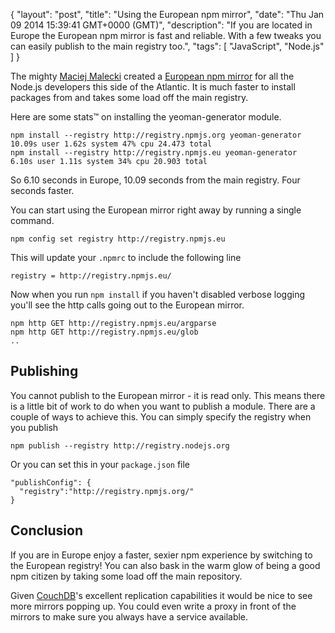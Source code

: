 {
  "layout": "post",
  "title": "Using the European npm mirror",
  "date": "Thu Jan 09 2014 15:39:41 GMT+0000 (GMT)",
  "description": "If you are located in Europe the European npm mirror is fast and reliable. With a few tweaks you can easily publish to the main registry too.",
  "tags": [
    "JavaScript",
    "Node.js"
  ]
}

The mighty [Maciej Malecki][1] created a [European npm mirror][2] for all the Node.js developers this side of the Atlantic. It is much faster to install packages from and takes some load off the main registry. 

Here are some stats&trade; on installing the yeoman-generator module.

    npm install --registry http://registry.npmjs.org yeoman-generator  10.09s user 1.62s system 47% cpu 24.473 total
    npm install --registry http://registry.npmjs.eu yeoman-generator  6.10s user 1.11s system 34% cpu 20.903 total

So 6.10 seconds in Europe, 10.09 seconds from the main registry. Four seconds faster.

You can start using the European mirror right away by running a single command.

    npm config set registry http://registry.npmjs.eu 

This will update your `.npmrc` to include the following line

    registry = http://registry.npmjs.eu/

Now when you run `npm install` if you haven't disabled verbose logging you'll see the http calls going out to the European mirror.

    npm http GET http://registry.npmjs.eu/argparse
    npm http GET http://registry.npmjs.eu/glob
    .. 

## Publishing

You cannot publish to the European mirror - it is read only. This means there is a little bit of work to do when you want to publish a module. There are a couple of ways to achieve this. You can simply specify the registry when you publish

    npm publish --registry http://registry.nodejs.org

Or you can set this in your `package.json` file

    "publishConfig": {
      "registry":"http://registry.npmjs.org/"
    }

## Conclusion

If you are in Europe enjoy a faster, sexier npm experience by switching to the European registry! You can also bask in the warm glow of being a good npm citizen by taking some load off the main repository.

Given [CouchDB][3]'s excellent replication capabilities it would be nice to see more mirrors popping up. You could even write a proxy in front of the mirrors to make sure you always have a service available. 

[1]: http://mmalecki.com/
[2]: http://npmjs.eu/
[3]: https://couchdb.apache.org/
